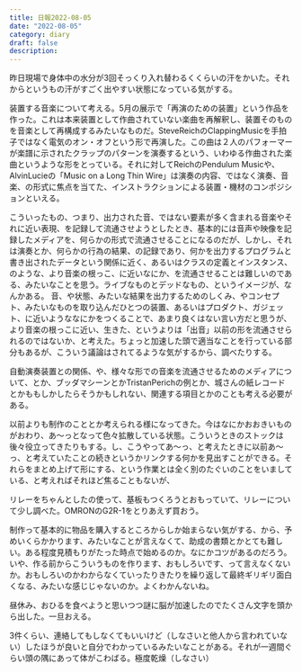 ```yaml
---
title: 日報2022-08-05
date: "2022-08-05"
category: diary
draft: false
description:
---
```


昨日現場で身体中の水分が3回そっくり入れ替わるくくらいの汗をかいた。それからというもの汗がすごく出やすい状態になっている気がする。

装置する音楽について考える。5月の展示で「再演のための装置」という作品を作った。これは本来装置として作曲されていない楽曲を再解釈し、装置そのものを音楽として再構成するみたいなものだ。SteveReichのClappingMusicを手拍子ではなく電気のオン・オフという形で再演した。この曲は２人のパフォーマーが楽譜に示されたクラップのパターンを演奏するという、いわゆる作曲された楽曲というような形をとっている。それに対してReichのPendulum Musicや、AlvinLucieの「Music on a Long Thin Wire」は演奏の内容、ではなく演奏、音楽、の形式に焦点を当てた、インストラクションによる装置・機材のコンポジションといえる。

こういったもの、つまり、出力された音、ではない要素が多く含まれる音楽やそれに近い表現、を記録して流通させようとしたとき、基本的には音声や映像を記録したメディアを、何らかの形式で流通させることになるのだが、しかし、それは演奏とか、何らかの行為の結果、の記録であり、何かを出力するプログラムと書き出されたデータという関係に近く、あるいはクラスの定義とインスタンス、のような、より音楽の根っこ、に近いなにか、を流通させることは難しいのである、みたいなことを思う。ライブなものとデッドなもの、というイメージが、なんかある。
音、や状態、みたいな結果を出力するためのしくみ、やコンセプト、みたいなものを取り込んだひとつの装置、あるいはプロダクト、ガジェット、に近いようななにかをつくることで、あまり良くはない言い方だと思うが、より音楽の根っこに近い、生きた、というよりは「出音」以前の形を流通させられるのではないか、と考えた。ちょっと加速した頭で適当なことを行っている部分もあるが、こういう議論はされてるような気がするから、調べたりする。

自動演奏装置との関係、や、様々な形での音楽を流通させるためのメディアについて、とか、ブッダマシーンとかTristanPerichの例とか、城さんの紙レコードとかももしかしたらそうかもしれない、関連する項目とかのことも考える必要がある。


以前よりも制作のこととか考えられる様になってきた。今はなにかおおきいものがおわり、あ～っとなって色々拡散している状態。こういうときのストックは後々役立ってきたりもする。し、こうやってあ～っ、と考えたときに以前あ～っ、と考えていたことの続きというかリンクする何かを見出すことができる。それらをまとめ上げて形にする、という作業とは全く別のたぐいのことをいましている、と考えればそれほど焦ることもないが、

リレーをちゃんとしたの使って、基板もつくろうとおもっていて、リレーについて少し調べた。OMRONのG2R-1をとりあえず買おう。

制作って基本的に物品を購入するところからしか始まらない気がする、から、予めいくらかかります、みたいなことが言えなくて、助成の書類とかとても難しい。ある程度見積もりがたった時点で始めるのか。なにかコツがあるのだろう。いや、作る前からこういうものを作ります、おもしろいです、って言えなくないか。おもしろいのかわからなくていったりきたりを繰り返して最終ギリギリ面白くなる、みたいな感じじゃないのか。よくわかんないね。

昼休み、おひるを食べようと思いつつ謎に脳が加速したのでたくさん文字を頭から出した。一旦おえる。

3件くらい、連絡してもしなくてもいいけど（しなさいと他人から言われていない）したほうが良いと自分でわかっているみたいなことがある。それが一週間ぐらい頭の隅にあって体がこわばる。極度乾燥（しなさい）